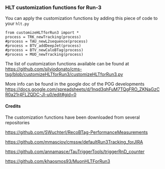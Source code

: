 ### HLT customization functions for Run-3

You can apply the customization functions by adding this piece of code to your `hlt.py`
```
from customizeHLTforRun3 import *
process = TRK_newTracking(process)
#process = TAU_newL2sequence(process)
#process = BTV_addDeepJet(process)
#process = BTV_newCaloBTag(process)
#process = MUO_newTracking(process)
```

The list of customization functions available can be found at https://github.com/silviodonato/cms-tsg/blob/customizeHLTforRun3/customizeHLTforRun3.py

More info can be found in the google doc of the POG developments https://docs.google.com/spreadsheets/d/1nqd3qhFuM7TQgFRO_ZKNaGzCR0a21r4FLZQDC-JI-u0/edit#gid=0 

#### Credits

The customization functions have been downloaded from several repositories

https://github.com/SWuchterl/RecoBTag-PerformanceMeasurements

https://github.com/mmasciov/cmssw/defaultRun3Tracking_forJIRA

https://github.com/annamasce/TauTriggerTools/triggerRnD_counter

https://github.com/khaosmos93/MuonHLTForRun3

